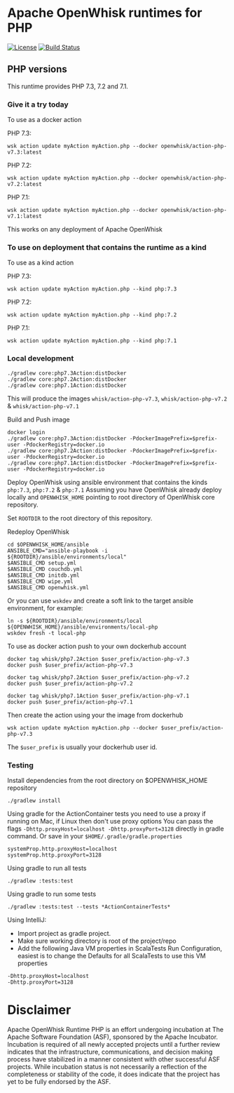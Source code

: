 <!--
#
# Licensed to the Apache Software Foundation (ASF) under one or more
# contributor license agreements.  See the NOTICE file distributed with
# this work for additional information regarding copyright ownership.
# The ASF licenses this file to You under the Apache License, Version 2.0
# (the "License"); you may not use this file except in compliance with
# the License.  You may obtain a copy of the License at
#
#     http://www.apache.org/licenses/LICENSE-2.0
#
# Unless required by applicable law or agreed to in writing, software
# distributed under the License is distributed on an "AS IS" BASIS,
# WITHOUT WARRANTIES OR CONDITIONS OF ANY KIND, either express or implied.
# See the License for the specific language governing permissions and
# limitations under the License.
#
-->

# Apache OpenWhisk runtimes for PHP
[![License](https://img.shields.io/badge/license-Apache--2.0-blue.svg)](http://www.apache.org/licenses/LICENSE-2.0)
[![Build Status](https://travis-ci.org/apache/incubator-openwhisk-runtime-php.svg?branch=master)](https://travis-ci.org/apache/incubator-openwhisk-runtime-php)


## PHP versions

This runtime provides PHP 7.3, 7.2 and 7.1.

### Give it a try today
To use as a docker action

PHP 7.3:
```
wsk action update myAction myAction.php --docker openwhisk/action-php-v7.3:latest
```

PHP 7.2:
```
wsk action update myAction myAction.php --docker openwhisk/action-php-v7.2:latest
```

PHP 7.1:
```
wsk action update myAction myAction.php --docker openwhisk/action-php-v7.1:latest
```

This works on any deployment of Apache OpenWhisk

### To use on deployment that contains the runtime as a kind
To use as a kind action

PHP 7.3:
```
wsk action update myAction myAction.php --kind php:7.3
```

PHP 7.2:
```
wsk action update myAction myAction.php --kind php:7.2
```

PHP 7.1:
```
wsk action update myAction myAction.php --kind php:7.1
```

### Local development
```
./gradlew core:php7.3Action:distDocker
./gradlew core:php7.2Action:distDocker
./gradlew core:php7.1Action:distDocker
```
This will produce the images `whisk/action-php-v7.3`, `whisk/action-php-v7.2` & `whisk/action-php-v7.1`

Build and Push image
```
docker login
./gradlew core:php7.3Action:distDocker -PdockerImagePrefix=$prefix-user -PdockerRegistry=docker.io
./gradlew core:php7.2Action:distDocker -PdockerImagePrefix=$prefix-user -PdockerRegistry=docker.io
./gradlew core:php7.1Action:distDocker -PdockerImagePrefix=$prefix-user -PdockerRegistry=docker.io
```

Deploy OpenWhisk using ansible environment that contains the kinds `php:7.3`, `php:7.2` & `php:7.1`
Assuming you have OpenWhisk already deploy locally and `OPENWHISK_HOME` pointing to root directory of OpenWhisk core repository.

Set `ROOTDIR` to the root directory of this repository.

Redeploy OpenWhisk
```
cd $OPENWHISK_HOME/ansible
ANSIBLE_CMD="ansible-playbook -i ${ROOTDIR}/ansible/environments/local"
$ANSIBLE_CMD setup.yml
$ANSIBLE_CMD couchdb.yml
$ANSIBLE_CMD initdb.yml
$ANSIBLE_CMD wipe.yml
$ANSIBLE_CMD openwhisk.yml
```

Or you can use `wskdev` and create a soft link to the target ansible environment, for example:
```
ln -s ${ROOTDIR}/ansible/environments/local ${OPENWHISK_HOME}/ansible/environments/local-php
wskdev fresh -t local-php
```

To use as docker action push to your own dockerhub account
```
docker tag whisk/php7.2Action $user_prefix/action-php-v7.3
docker push $user_prefix/action-php-v7.3
```
```
docker tag whisk/php7.2Action $user_prefix/action-php-v7.2
docker push $user_prefix/action-php-v7.2
```
```
docker tag whisk/php7.1Action $user_prefix/action-php-v7.1
docker push $user_prefix/action-php-v7.1
```
Then create the action using your the image from dockerhub
```
wsk action update myAction myAction.php --docker $user_prefix/action-php-v7.3
```
The `$user_prefix` is usually your dockerhub user id.

### Testing
Install dependencies from the root directory on $OPENWHISK_HOME repository
```
./gradlew install
```

Using gradle for the ActionContainer tests you need to use a proxy if running on Mac, if Linux then don't use proxy options
You can pass the flags `-Dhttp.proxyHost=localhost -Dhttp.proxyPort=3128` directly in gradle command.
Or save in your `$HOME/.gradle/gradle.properties`
```
systemProp.http.proxyHost=localhost
systemProp.http.proxyPort=3128
```
Using gradle to run all tests
```
./gradlew :tests:test
```
Using gradle to run some tests
```
./gradlew :tests:test --tests *ActionContainerTests*
```
Using IntelliJ:
- Import project as gradle project.
- Make sure working directory is root of the project/repo
- Add the following Java VM properties in ScalaTests Run Configuration, easiest is to change the Defaults for all ScalaTests to use this VM properties
```
-Dhttp.proxyHost=localhost
-Dhttp.proxyPort=3128
```

# Disclaimer

Apache OpenWhisk Runtime PHP is an effort undergoing incubation at The Apache Software Foundation (ASF), sponsored by the Apache Incubator. Incubation is required of all newly accepted projects until a further review indicates that the infrastructure, communications, and decision making process have stabilized in a manner consistent with other successful ASF projects. While incubation status is not necessarily a reflection of the completeness or stability of the code, it does indicate that the project has yet to be fully endorsed by the ASF.

